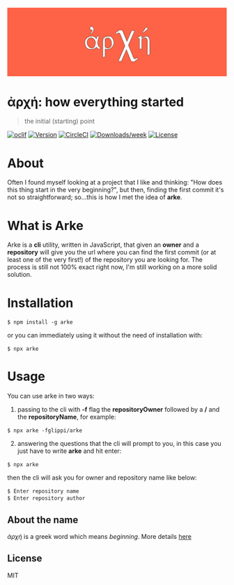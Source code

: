 <p align="center">
   <img src="https://github.com/glippi/arke/blob/master/img/arke.png" width="700"/>
</p>

# ἀρχή: how everything started
>the initial (starting) point

[![oclif](https://img.shields.io/badge/cli-oclif-brightgreen.svg)](https://oclif.io)
[![Version](https://img.shields.io/npm/v/arke.svg)](https://npmjs.org/package/arke)
[![CircleCI](https://circleci.com/gh/glippi/arke.svg?style=svg)](https://circleci.com/gh/glippi/arke)
[![Downloads/week](https://img.shields.io/npm/dw/arke.svg)](https://npmjs.org/package/arke)
[![License](https://img.shields.io/npm/l/arke.svg)](https://github.com/glippi/arke/blob/master/package.json)


# About

Often I found myself looking at a project that I like and thinking: "How does
this thing start in the very beginning?", but then, finding the first commit it's
not so straightforward; so...this is how I met the idea of **arke**.


# What is Arke

Arke is a **cli** utility, written in JavaScript, that given an **owner** and a **repository** will give you
the url where you can find the first commit (or at least one of the very first!) of the repository you are looking
for. The process is still not 100% exact right now, I'm still working on a more solid solution.


# Installation

```sh-session
$ npm install -g arke
```
or you can immediately using it without the need of installation with:
```sh-session
$ npx arke
```


# Usage

You can use arke in two ways:

1) passing to the cli with **-f** flag the **repositoryOwner** followed by a **/** and the **repositoryName**, for example:

```sh-session
$ npx arke -fglippi/arke
```

2) answering the questions that the cli will prompt to you, in this case you just have to write **arke** and hit enter:
```sh-session
$ npx arke
```
then the cli will ask you for owner and repository name like below:
```sh-session
$ Enter repository name
$ Enter repository author
```


## About the name

*ἀρχή* is a greek word which means *beginning*. More details [here](https://www.biblehub.com/greek/746.htm)


## License

MIT
